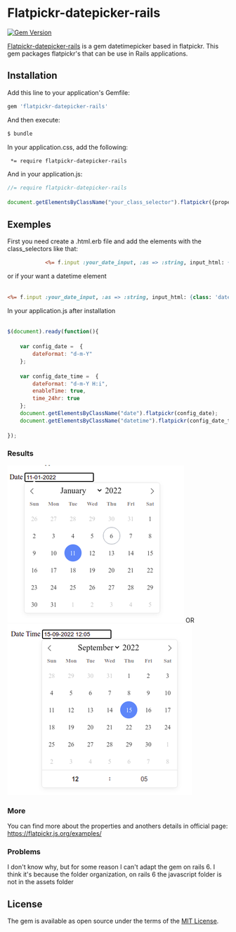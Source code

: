 # Flatpickr-datepicker-rails


[![Gem Version](https://badge.fury.io/rb/flatpickr-datepicker-rails.svg)](https://badge.fury.io/rb/flatpickr-datepicker-rails)

[Flatpickr-datepicker-rails](https://github.com/ariclinis/flatpickr-datepicker-rails) is a gem datetimepicker based in flatpickr. This gem packages flatpickr's that can be use in Rails applications.

## Installation

Add this line to your application's Gemfile:

```ruby
gem 'flatpickr-datepicker-rails'
```

And then execute:

```bash
$ bundle
```

In your application.css, add the following:

```
 *= require flatpickr-datepicker-rails
```

And in your application.js:

```js
//= require flatpickr-datepicker-rails

document.getElementsByClassName("your_class_selector").flatpickr({properties});

```

## Exemples
First you need create a .html.erb file and add the elements with the class_selectors like that:
```.html.erb
            <%= f.input :your_date_input, :as => :string, input_html: {class: 'date'} %>          
```
or if your want a datetime element
```.html.erb

<%= f.input :your_date_input, :as => :string, input_html: {class: 'datetime'} %>

```

In your application.js after installation
```js

$(document).ready(function(){

    var config_date =  {
        dateFormat: "d-m-Y"
    };
    
    var config_date_time =  {
        dateFormat: "d-m-Y H:i",
        enableTime: true,
        time_24hr: true
    };
    document.getElementsByClassName("date").flatpickr(config_date);
    document.getElementsByClassName("datetime").flatpickr(config_date_time);

});
```
### Results
![alt text](https://github.com/ariclinis/flatpickr-datepicker-rails/blob/main/date.png?raw=true)
OR
![alt text](https://github.com/ariclinis/flatpickr-datepicker-rails/blob/main/datetime.png?raw=true)

### More
You can find more about the properties and anothers details in official page:
https://flatpickr.js.org/examples/

### Problems
I don't know why, but for some reason I can't adapt the gem on rails 6.
I think it's because the folder organization, on rails 6 the javascript folder is not in the assets folder
## License

The gem is available as open source under the terms of the [MIT License](http://opensource.org/licenses/MIT).
